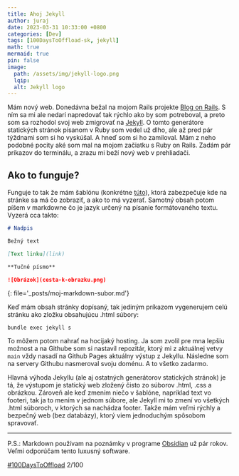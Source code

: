 ```yaml
---
title: Ahoj Jekyll
author: juraj
date: 2023-03-31 10:33:00 +0800
categories: [Dev]
tags: [100DaysToOffload-sk, jekyll]
math: true
mermaid: true
pin: false
image:
  path: /assets/img/jekyll-logo.png
  lqip:
  alt: Jekyll logo
---
```


Mám nový web. Donedávna bežal na mojom Rails projekte [Blog on Rails](https://github.com/majur/blog-on-rails). S ním sa mi ale nedarí napredovať tak rýchlo ako by som potreboval, a preto som sa rozhodol svoj web zmigrovať na [Jekyll](https://jekyllrb.com). O tomto generátore statických stránok písanom v Ruby som vedel už dlho, ale až pred pár týždnami som si ho vyskúšal. A hneď som si ho zamiloval. Mám z neho podobné pocity aké som mal na mojom začiatku s Ruby on Rails. Zadám pár príkazov do terminálu, a zrazu mi beží nový web v prehliadači.
## Ako to funguje? 
Funguje to tak že mám šablónu (konkrétne [túto](https://github.com/cotes2020/jekyll-theme-chirpy)), ktorá zabezpečuje kde na stránke sa má čo zobraziť, a ako to má vyzerať. Samotný obsah potom píšem v markdowne čo je jazyk určený na písanie formátovaného textu. Vyzerá cca takto:

```markdown
# Nadpis

Bežný text

[Text linku](link)

**Tučné písmo**

![Obrázok](cesta-k-obrazku.png)
```
{: file='_posts/moj-markdown-subor.md'}

Keď mám obsah stránky dopísaný, tak jediným príkazom vygenerujem celú stránku ako zložku obsahujúcu .html súbory:

```terminal
bundle exec jekyll s
```

To môžem potom nahrať na hocijaký hosting. Ja som zvolil pre mna lepšiu možnost a na Githube som si nastavil repozitár, ktorý mi z aktuálnej vetvy `main` vždy nasadí na Github Pages aktuálny výstup z Jekyllu. Následne som na servery Githubu nasmeroval svoju doménu. A to všetko zadarmo. 

Hlavná výhoda Jekyllu (ale aj ostatných generátorov statických stránok) je tá, že výstupom je statický web zložený čisto zo súborov .html, .css a obrázkou. Zároveň ale keď zmením niečo v šablóne, napríklad text vo footeri, tak ja to mením v jednom súbore, ale Jekyll mi to zmení vo všetkých .html súboroch, v ktorých sa nachádza footer. Takže mám veľmi rýchly a bezpečný web (bez databázy), ktorý viem jednoduchým spôsobom spravovať. 

---
P.S.: Markdown používam na poznámky v programe [Obsidian](https://obsidian.md) už pár rokov. Veľmi odporúčam tento luxusný software. 

[#100DaysToOffload](https://100daystooffload.com) 2/100
